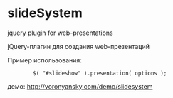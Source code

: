 slideSystem
===========

jquery plugin for web-presentations

jQuery-плагин для создания web-презентаций

Пример использования:

            $( "#slideshow" ).presentation( options );


демо: http://voronyansky.com/demo/slidesystem


